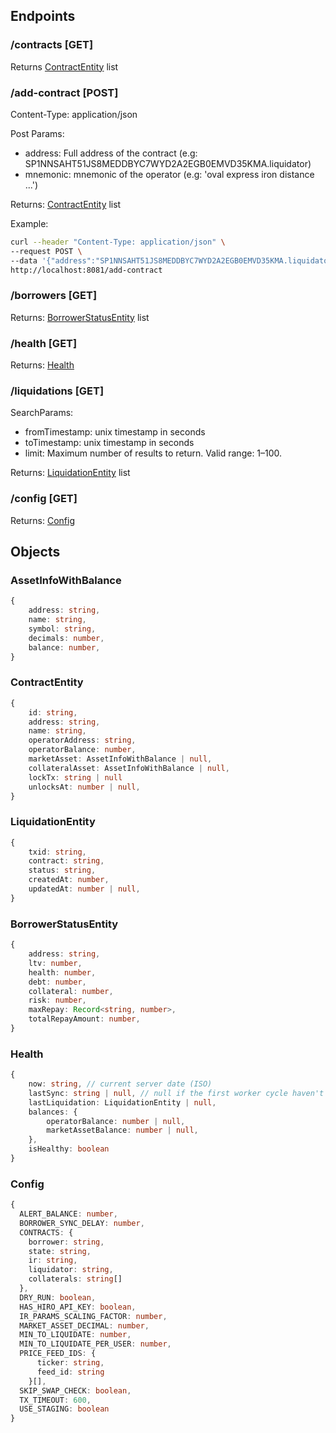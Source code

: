 ## Endpoints

### /contracts [GET] 

Returns [ContractEntity](#ContractEntity) list

### /add-contract [POST]

Content-Type: application/json

Post Params: 
- address: Full address of the contract (e.g: SP1NNSAHT51JS8MEDDBYC7WYD2A2EGB0EMVD35KMA.liquidator)
- mnemonic: mnemonic of the operator (e.g: 'oval express iron distance ...')

Returns: [ContractEntity](#ContractEntity) list

Example: 
```bash
curl --header "Content-Type: application/json" \
--request POST \
--data '{"address":"SP1NNSAHT51JS8MEDDBYC7WYD2A2EGB0EMVD35KMA.liquidator","mnemonic":"oval express iron distance ..."}' \
http://localhost:8081/add-contract  
```

### /borrowers [GET]

Returns: [BorrowerStatusEntity](#BorrowerStatusEntity) list

### /health [GET]

Returns: [Health](#Health)

### /liquidations [GET]

SearchParams: 
- fromTimestamp: unix timestamp in seconds
- toTimestamp: unix timestamp in seconds
- limit: Maximum number of results to return. Valid range: 1–100.

Returns: [LiquidationEntity](#LiquidationEntity) list

### /config [GET]

Returns: [Config](#Config)


## Objects

### AssetInfoWithBalance
```ts
{
    address: string,
    name: string,
    symbol: string,
    decimals: number,
    balance: number,
}
```

### ContractEntity

```ts
{
    id: string,
    address: string,
    name: string,
    operatorAddress: string,
    operatorBalance: number,
    marketAsset: AssetInfoWithBalance | null,
    collateralAsset: AssetInfoWithBalance | null,
    lockTx: string | null
    unlocksAt: number | null,
}
```

### LiquidationEntity

```ts
{
    txid: string,
    contract: string,
    status: string,
    createdAt: number,
    updatedAt: number | null,
}
```


### BorrowerStatusEntity

```ts
{
    address: string,
    ltv: number,
    health: number,
    debt: number,
    collateral: number,
    risk: number,
    maxRepay: Record<string, number>,
    totalRepayAmount: number,
}
```

### Health

```ts
{
    now: string, // current server date (ISO)
    lastSync: string | null, // null if the first worker cycle haven't completed yet otherwise last sync date (ISO)
    lastLiquidation: LiquidationEntity | null,
    balances: {
        operatorBalance: number | null,
        marketAssetBalance: number | null,
    },
    isHealthy: boolean
}
```

### Config

```ts
{
  ALERT_BALANCE: number,
  BORROWER_SYNC_DELAY: number,
  CONTRACTS: {
    borrower: string,
    state: string,
    ir: string,
    liquidator: string,
    collaterals: string[]
  },
  DRY_RUN: boolean,
  HAS_HIRO_API_KEY: boolean,
  IR_PARAMS_SCALING_FACTOR: number,
  MARKET_ASSET_DECIMAL: number,
  MIN_TO_LIQUIDATE: number,
  MIN_TO_LIQUIDATE_PER_USER: number,
  PRICE_FEED_IDS: {
      ticker: string,
      feed_id: string
    }[],
  SKIP_SWAP_CHECK: boolean,
  TX_TIMEOUT: 600,
  USE_STAGING: boolean
}
```